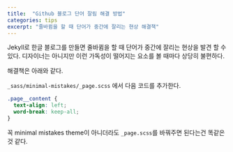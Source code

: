 ```yaml
---
title:  "Github 블로그 단어 잘림 해결 방법"
categories: tips
excerpt: "줄바뀜을 할 때 단어가 중간에 잘리는 현상 해결책"
---
```


Jekyll로 한글 블로그를 만들면 줄바뀜을 할 때 단어가 중간에 잘리는 현상을 발견 할 수 있다. 디자이너는 아니지만 이런 가독성이 떨어지는 요소를 볼 때마다 상당히 불편하다. 

해결책은 아래와 같다.

```_sass/minimal-mistakes/_page.scss``` 에서 다음 코드를 추가한다.

```scss
.page__content {
  text-align: left;
  word-break: keep-all;
}
```

꼭 minimal mistakes theme이 아니더라도 ```_page.scss```를 바꿔주면 된다는건 똑같은 것 같다.